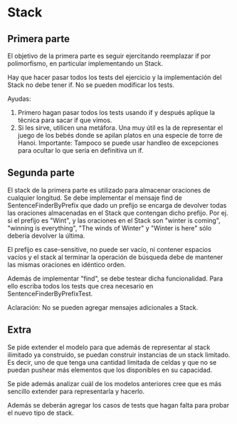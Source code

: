 # Stack

## Primera parte 

El objetivo de la primera parte es seguir ejercitando reemplazar if por polimorfismo, en particular implementando un Stack.

Hay que hacer pasar todos los tests del ejercicio y la implementación del Stack no debe tener if. No se pueden modificar los tests.

Ayudas: 

1. Primero hagan pasar todos los tests usando if y después aplique la técnica para sacar if que vimos. 
2. Si les sirve, utilicen una metáfora. Una muy útil es la de representar el juego de los bebés donde se apilan platos en una especie de torre de Hanoi.
Importante: Tampoco se puede usar handleo de excepciones para ocultar lo que sería en definitiva un if.

## Segunda parte

El stack de la primera parte es utilizado para almacenar oraciones de cualquier longitud. Se debe implementar el mensaje find de SentenceFinderByPrefix que dado un prefijo se encarga de devolver todas las oraciones almacenadas en el Stack que contengan dicho prefijo. Por ej. si el prefijo es "Wint", y las oraciones en el Stack son "winter is coming", "winning is everything", "The winds of Winter" y "Winter is here" sólo debería devolver la última. 

El prefijo es case-sensitive, no puede ser vacío, ni contener espacios vacíos y el stack al terminar la operación de búsqueda debe de mantener las mismas oraciones en idéntico orden. 

Además de implementar "find", se debe testear dicha funcionalidad. Para ello escriba todos los tests que crea necesario en SentenceFinderByPrefixTest.

Aclaración: No se pueden agregar mensajes adicionales a Stack.

## Extra

Se pide extender el modelo para que además de representar al stack ilimitado ya construido, se puedan construir instancias de un stack limitado. Es decir, uno de que tenga una cantidad limitada de celdas y que no se puedan pushear más elementos que los disponibles en su capacidad.

Se pide además analizar cuál de los modelos anteriores cree que es más sencillo extender para representarla y hacerlo. 

Además se deberán agregar los casos de tests que hagan falta para probar el nuevo tipo de stack.
